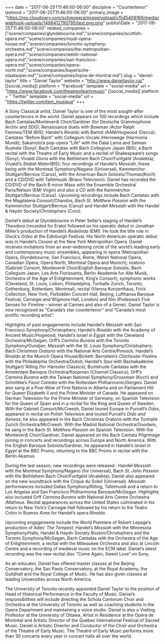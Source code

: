 +++
date = "2017-06-25T11:46:00-06:00"
discipline = "Countertenor"
lastmod = "2017-06-25T11:46:00-06:00"
primary_image = "https://res.cloudinary.com/schmopera/image/upload/v1545409169/media/webhook-uploads/1498412790795/test.png.png"
publishDate = "2017-06-25T11:46:00-06:00"
related_companies = ["scene/companies/glyndebourne.md","scene/companies/scottish-opera.md","scene/companies/royal-opera-house.md","scene/companies/toronto-symphony-orchestra.md","scene/companies/the-metropolitan-opera.md","scene/companies/welsh-national-opera.md","scene/companies/san-francisco-opera.md","scene/companies/opera-north.md","scene/companies/bayerische-staatsoper.md","scene/companies/lopra-de-montral.md"]
slug = "daniel-taylor"
title = "Daniel Taylor"
website = "http://www.danieltaylor.ca/"
[[social_media]]
platform = "Facebook"
template = "social-media"
url = "https://www.facebook.com/theatreofearlymusic"
[[social_media]]
platform = " Twitter"
template = "social-media"
url = "https://twitter.com/tem_musique"
+++

A Sony Classical artist, Daniel Taylor is one of the most sought-after countertenors in the world. Daniel appears on 100 recordings which include Bach Cantatas/Monteverdi Choir/Gardiner (for Deutsche Grammophone Archiv and SDG); Renaissance duets with Bowman /Actor Ralph Fiennes/TEM (BIS); Handel’s *Rinaldo* with Bartoli /AAM/Hogwood (Decca); Cantatas “Before Bach” with Collegium Vocale /Herrewege (Harmonia Mundi); Sakamoto’s pop-opera “Life” with the Dalai Lama and Salman Rushdie (Sony); Bach Cantatas with Bach Collegium Japan (BIS); a Bach recital with the Theatre of Early Music and a recital of Shakespeare’s songs (Sony); Vivaldi *Gloria* with the Bethlehem Bach Choir/Funfgeld (Analekta); Vivaldi’s *Stabat Mater*(BIS); four recordings of Handel’s *Messiah*, these being with the Montreal Symphony/Nagano (Universal), Kammerchor Stuttgart/Bernius (Carus), with the American Bach Soloists/Thomas(Koch) and a CD/DVD with Tafelmusik (Bravo Television). Daniel has recorded the CD/DVD of the Bach B minor Mass with the Ensemble Orchestral Paris/Nelson (EMI Virgin) and also a CD with the Kammerchor Stuttgart/Bernius (Carus). Upcoming recordings include Bach Cantatas with the Magdalena Consort/Chandos, Bach *St. Matthew Passion* with the Kammerchor Stuttgart/Bernius (Carus) and Handel *Messiah* with the Handel & Haydn Society/Christophers (Coro).

Daniel’s debut at Glyndebourne in Peter Sellar’s staging of Handel’s *Theodora* (recorded for Erato) followed on his operatic debut in Jonathan Miller’s production of Handel’s *Rodelinda* (EMI). He took the title role in Gluck’s *Orfeo* at the Edinburgh Festival. His North American operatic debut was in Handel’s *Cesare* at the New York Metropolitan Opera.  Daniel receives invitations from an ever-widening circle of the world’s leading early and contemporary music ensembles, appearing in opera (Metropolitan Opera, Glyndebourne, San Francisco, Rome, Welsh National Opera, Canadian Opera, Opera North, Montreal Opera and Munich); oratorio (Gabrieli Consort, Monteverdi Choir/English Baroque Soloists, Bach Collegium Japan, Les Arts Florissants, Berlin Akademie fur Alte Musik, Orchestra of the Age of Enlightenment, King’s Consort); symphonic works (Cleveland, St. Louis, Lisbon, Philadelphia, Tonhalle Zurich, Toronto, Gothenburg, Rotterdam, Montreal); recital (Vienna Konzerthaus, Frick Collection, New York, Forbidden Concert Hall, Beijing, Lufthansa Baroque Festival, Carnegie and Wigmore Hall, London) and film (Podeswa’s Five Senses for Fineline – winner at Cannes and also of a Genie).  Daniel Taylor is now recognized as “Canada’s star countertenor” and “Canada’s most prolific recording artist”.

Highlights of past engagements include Handel’s *Messiah* with San Francisco Symphony/Christophers; Handel’s *Rinaldo* with the Academy of Ancient Music/Hogwood, Handel’s *Israel in Egypt* with the Cleveland Orchestra/McGegan; Orff’s *Carmina Burana* with the Toronto Symphony/Oundjan; *Messiah* with the St. Louis Symphony/Christophers;  Bach *Christmas Oratorio* with the National Arts Centre/Pinnock; Handel’s *Rinaldo* at the Munich Opera House/Bickett; Bernstein’s *Chichester Psalms* with the Philadelphia Orchestra/Dutoit; Handel’s *Saul* with Bachakademie Stuttgart/ Rilling (for Hänssler Classics); Buxtehude Cantatas with the Amsterdam Baroque Orchestra/Koopman (Channel Classics); Orff’s *Carmina Burana* with the Taiwan National Symphony/Grossman (Koch) and Schnittke’s *Faust Cantata* with the Rotterdam Philharmonic/Gergiev. Daniel also sang at a Pow-Wow of First Nations in Alberta and on Parliament Hill for Queen Elizabeth II and the Prime Minister of Canada. He appeared on German Television for the Prime Minister of Germany, on Spanish Television for the Queen of Spain and in a recital for the King and Queen of Sweden. With the Gabrieli Consort/McCreesh, Daniel toured Europe in Purcell’s *Odes*, appeared in recital on Polish Television and toured Purcell’s *Dido and Aeneas*; he also appeared in the Bach Christmas Oratorio with the Tonhalle Zurich Orchestra/McCreesh. With the Madrid National Orchestra/Goodwin, he sang in the Bach *St. Matthew Passion* on Spanish Television. With the Monteverdi Choir/Gardiner, Daniel appeared on the Bach Cantata Pilgrimage joining in concerts and recordings across Europe and North America. With the English Baroque Soloists/Gardiner, he appeared in Handel’s *Israel in Egypt* at the BBC Proms; returning to the BBC Proms in recital with the Berlin Akamus.

During the last season, new recordings were released : Handel *Messiah* with the Montreal Symphony/Nagano (for Universal), Bach *St. John Passion* with the Bethlehem Bach Choir/Funfgeld (Analekta); Daniel also appeared on the new soundtrack with the Cirque du Soleil (Universal). *Messiah* performances included Dallas Symphony/Rilling, Tafelmusik and a return to Los Angelas and San Francisco Philharmonia Baroque/McGegan. Highlights also included Orff *Carmina Burana* with National Arts Centre Orchestra /Matheus. Recital appearances across the United States culminated in his return to New York’s Carnegie Hall followed by his return to the Teatro Colon in Buenos Aires for Handel’s opera *Rinaldo*.

Upcoming engagements include the World Premiere of Robert Lepage’s production of Ades’ *The Tempest*, Handel’s *Messiah* with the Minnesota Symphony/Halls, Handel & Haydn Society Boston/Christophers  and the Toronto Symphony/McGegan, Bach Cantatas with the Orchestra of the Age of Enlightenment,  a recital with the Milwaukee Orchestra and also at Lincoln Centre and a recording of medieval music on the ECM label. Daniel’s latest recording was the new recital disc “Come Again, Sweet Love” on Sony.

As an educator, Daniel has offered master classes at the Beijing Conservatory, the Sao Paolo Conservatory, at the Royal Academy, the Guildhall and the Royal College of Music. He has also given classes at leading Universities across North America.

The University of Toronto recently appointed Daniel Taylor to the position of Head of Historical Performance in the Faculty of Music. Daniel’s responsibilities will include directing the Schola Cantorum Choir and Orchestra at the University of Toronto as well as coaching students in the Opera Department and maintaining a voice studio. Daniel is also a Visiting Professor at the University of Ottawa, Artist in Residence at the Opéra de Montréal and Artistic Director of the Quebec International Festival of Sacred Music. Daniel is Artistic Director and Conductor of the Choir and Orchestra of the Theatre of Early Music. The Theatre of Early Music performs more than 30 concerts every year in concert halls all over the world.
